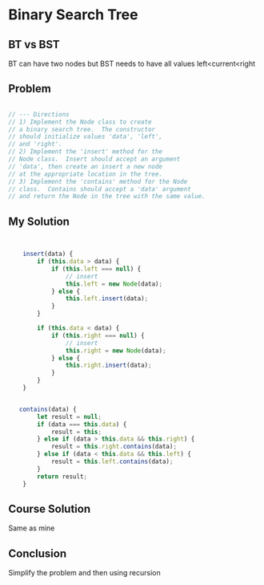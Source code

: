 # Binary Search Tree


## BT vs BST

BT can have two nodes but BST needs to have all values left<current<right


## Problem

````javascript

// --- Directions
// 1) Implement the Node class to create
// a binary search tree.  The constructor
// should initialize values 'data', 'left',
// and 'right'.
// 2) Implement the 'insert' method for the
// Node class.  Insert should accept an argument
// 'data', then create an insert a new node
// at the appropriate location in the tree.
// 3) Implement the 'contains' method for the Node
// class.  Contains should accept a 'data' argument
// and return the Node in the tree with the same value.

````

## My Solution

````javascript


    insert(data) {
        if (this.data > data) {
            if (this.left === null) {
                // insert
                this.left = new Node(data);
            } else {
                this.left.insert(data);
            }
        }

        if (this.data < data) {
            if (this.right === null) {
                // insert
                this.right = new Node(data);
            } else {
                this.right.insert(data);
            }
        }
    }


   contains(data) {
        let result = null;
        if (data === this.data) {
            result = this;
        } else if (data > this.data && this.right) {
            result = this.right.contains(data);
        } else if (data < this.data && this.left) {
            result = this.left.contains(data);
        }
        return result;
    }

````

## Course Solution

Same as mine


## Conclusion

Simplify the problem and then using recursion